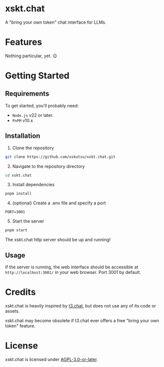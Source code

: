 # xskt.chat

A "bring your own token" chat interface for LLMs.

# Features

Nothing particular, yet. 😉

# Getting Started

## Requirements

To get started, you'll probably need:

- `Node.js` v22 or later.
- `PnPM` v10.x

## Installation

1. Clone the repository

```bash
git clone https://github.com/xskutsu/xskt.chat.git
```

2. Navigate to the repository directory

```bash
cd xskt.chat
```

3. Install dependencies

```bash
pnpm install
```

4. (optional) Create a .env file and specify a port

```env
PORT=3001
```

5. Start the server

```bash
pnpm start
```

The xskt.chat http server should be up and running!

## Usage

If the server is running, the web interface should be accessible at `http://localhost:3001/` in your web browser. Port 3001 by default.

# Credits

xskt.chat is heavily inspired by [t3.chat](https://t3.chat/), but does not use any of its code or assets.

xskt.chat may become obsolete if t3.chat ever offers a free "bring your own token" feature.

# License

xskt.chat is licensed under [AGPL-3.0-or-later](https://www.gnu.org/licenses/agpl-3.0.html).
